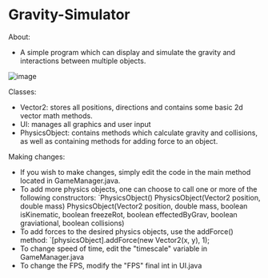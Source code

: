 # Gravity-Simulator

About:
  - A simple program which can display and simulate the gravity and interactions between multiple objects.
  
![image](https://media.discordapp.net/attachments/903515599097954354/1008470261139509338/unknown.png?width=882&height=594)

Classes:
  - Vector2: stores all positions, directions and contains some basic 2d vector math methods. 
  - UI: manages all graphics and user input
  - PhysicsObject:  contains methods which calculate gravity and collisions, as well as containing methods for
    adding force to an object. 

Making changes:
  - If you wish to make changes, simply edit the code in the main method located in 
    GameManager.java. 
  - To add more physics objects, one can choose to call one or more of the following constructors:
       `PhysicsObject()
        PhysicsObject(Vector2 position, double mass)
        PhysicsObject(Vector2 position, double mass, boolean isKinematic, boolean freezeRot, boolean effectedByGrav, boolean graviational, boolean collisions)
  - To add forces to the desired physics objects, use the addForce() method:
       `[physicsObject].addForce(new Vector2(x, y), 1);
  - To change speed of time, edit the "timescale" variable in GameManager.java
  - To change the FPS, modify the "FPS" final int in UI.java
